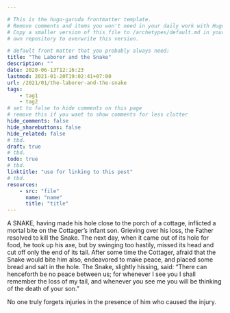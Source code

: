 ```yaml
---

# This is the hugo-garuda frontmatter template.
# Remove comments and items you won't need in your daily work with Hugo.
# Copy a smaller version of this file to /archetypes/default.md in your
# own repository to overwrite this version.

# default front matter that you probably always need:
title: "The Laborer and the Snake"
description: ""
date: 2020-06-13T12:16:23
lastmod: 2021-01-20T19:02:41+07:00
url: /2021/01/the-laborer-and-the-snake
tags:
    - tag1
    - tag2
# set to false to hide comments on this page
# remove this if you want to show comments for less clutter
hide_comments: false
hide_sharebuttons: false
hide_related: false
# tbd.
draft: true
# tbd.
todo: true
# tbd.
linktitle: "use for linking to this post"
# tbd.
resources:
    - src: "file"
      name: "name"
      title: "title"
---
```

A SNAKE, having made his hole close to the porch of a cottage, inflicted a mortal bite on the Cottager’s infant son. Grieving over his loss, the Father resolved to kill the Snake. The next day, when it came out of its hole for food, he took up his axe, but by swinging too hastily, missed its head and cut off only the end of its tail. After some time the Cottager, afraid that the Snake would bite him also, endeavored to make peace, and placed some bread and salt in the hole. The Snake, slightly hissing, said: “There can henceforth be no peace between us; for whenever I see you I shall remember the loss of my tail, and whenever you see me you will be thinking of the death of your son.”

No one truly forgets injuries in the presence of him who caused the injury.
